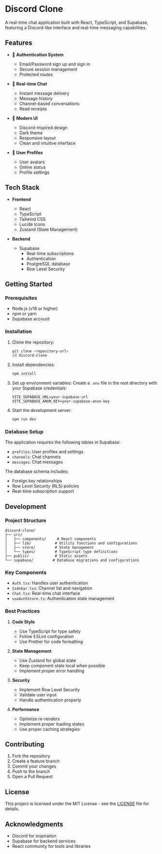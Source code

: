 # Discord Clone

A real-time chat application built with React, TypeScript, and Supabase, featuring a Discord-like interface and real-time messaging capabilities.

## Features

- 🔐 **Authentication System**
  - Email/Password sign up and sign in
  - Secure session management
  - Protected routes

- 💬 **Real-time Chat**
  - Instant message delivery
  - Message history
  - Channel-based conversations
  - Read receipts

- 🎨 **Modern UI**
  - Discord-inspired design
  - Dark theme
  - Responsive layout
  - Clean and intuitive interface

- 👥 **User Profiles**
  - User avatars
  - Online status
  - Profile settings

## Tech Stack

- **Frontend**
  - React
  - TypeScript
  - Tailwind CSS
  - Lucide Icons
  - Zustand (State Management)

- **Backend**
  - Supabase
    - Real-time subscriptions
    - Authentication
    - PostgreSQL database
    - Row Level Security

## Getting Started

### Prerequisites

- Node.js (v18 or higher)
- npm or yarn
- Supabase account

### Installation

1. Clone the repository:
   ```bash
   git clone <repository-url>
   cd discord-clone
   ```

2. Install dependencies:
   ```bash
   npm install
   ```

3. Set up environment variables:
   Create a `.env` file in the root directory with your Supabase credentials:
   ```
   VITE_SUPABASE_URL=your-supabase-url
   VITE_SUPABASE_ANON_KEY=your-supabase-anon-key
   ```

4. Start the development server:
   ```bash
   npm run dev
   ```

### Database Setup

The application requires the following tables in Supabase:

- `profiles`: User profiles and settings
- `channels`: Chat channels
- `messages`: Chat messages

The database schema includes:
- Foreign key relationships
- Row Level Security (RLS) policies
- Real-time subscription support

## Development

### Project Structure

```
discord-clone/
├── src/
│   ├── components/     # React components
│   ├── lib/           # Utility functions and configurations
│   ├── store/         # State management
│   └── types/         # TypeScript type definitions
├── public/            # Static assets
└── supabase/         # Database migrations and configurations
```

### Key Components

- `Auth.tsx`: Handles user authentication
- `Sidebar.tsx`: Channel list and navigation
- `Chat.tsx`: Real-time chat interface
- `useAuthStore.ts`: Authentication state management

### Best Practices

1. **Code Style**
   - Use TypeScript for type safety
   - Follow ESLint configuration
   - Use Prettier for code formatting

2. **State Management**
   - Use Zustand for global state
   - Keep component state local when possible
   - Implement proper error handling

3. **Security**
   - Implement Row Level Security
   - Validate user input
   - Handle authentication properly

4. **Performance**
   - Optimize re-renders
   - Implement proper loading states
   - Use proper caching strategies

## Contributing

1. Fork the repository
2. Create a feature branch
3. Commit your changes
4. Push to the branch
5. Open a Pull Request

## License

This project is licensed under the MIT License - see the [LICENSE](LICENSE) file for details.

## Acknowledgments

- Discord for inspiration
- Supabase for backend services
- React community for tools and libraries

